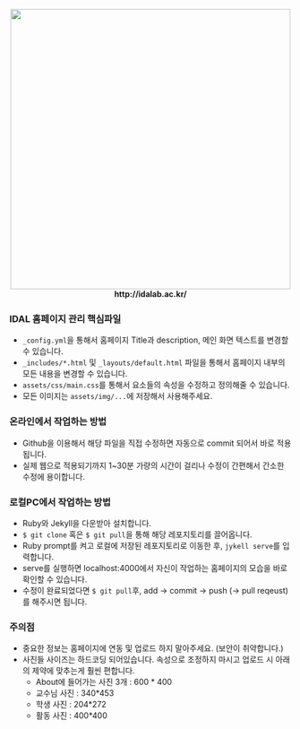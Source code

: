 <p align = 'center'>
   <img src="https://koptimizer.github.io/IDALab.io/assets/img/IDAL_gray_1.png" width="500" height="500"><br>
   <b> http://idalab.ac.kr/ </b>
</p>

### IDAL 홈페이지 관리 핵심파일
- ```_config.yml```을 통해서 홈페이지 Title과 description, 메인 화면 텍스트를 변경할 수 있습니다.
- ```_includes/*.html``` 및 ```_layouts/default.html```  파일을 통해서 홈페이지 내부의 모든 내용을 변경할 수 있습니다.
- ```assets/css/main.css```를 통해서 요소들의 속성을 수정하고 정의해줄 수 있습니다.
- 모든 이미지는 ```assets/img/...```에 저장해서 사용해주세요.

### 온라인에서 작업하는 방법
- Github을 이용해서 해당 파일을 직접 수정하면 자동으로 commit 되어서 바로 적용됩니다.
- 실제 웹으로 적용되기까지 1~30분 가량의 시간이 걸리나 수정이 간편해서 간소한 수정에 용이합니다.

### 로컬PC에서 작업하는 방법
- Ruby와 Jekyll을 다운받아 설치합니다.
- ```$ git clone``` 혹은 ```$ git pull```을 통해 해당 레포지토리를 끌어옵니다.
- Ruby prompt를 켜고 로컬에 저장된 레포지토리로 이동한 후, ```jykell serve```를 입력합니다.
- serve를 실행하면 localhost:4000에서 자신이 작업하는 홈페이지의 모습을 바로 확인할 수 있습니다.
- 수정이 완료되었다면 ```$ git pull```후, add -> commit -> push (-> pull reqeust)를 해주시면 됩니다.

### 주의점
- 중요한 정보는 홈페이지에 연동 및 업로드 하지 말아주세요. (보안이 취약합니다.)
- 사진들 사이즈는 하드코딩 되어있습니다. 속성으로 조정하지 마시고 업로드 시 아래의 제약에 맞추는게 훨씬 편합니다.
  - About에 들어가는 사진 3개 : 600 * 400
  - 교수님 사진 : 340*453
  - 학생 사진 : 204*272
  - 활동 사진 : 400*400

